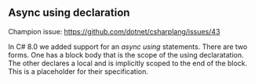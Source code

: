 ﻿## Async using declaration

Champion issue: <https://github.com/dotnet/csharplang/issues/43>

In C# 8.0 we added support for an *async using* statements. There are two forms. One has a block body that is the scope of the using declaratation. The other declares a local and is implicitly scoped to the end of the block. This is a placeholder for their specification.
